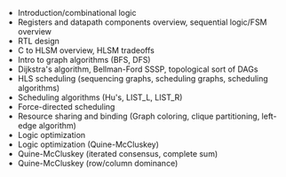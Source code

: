 - Introduction/combinational logic
- Registers and datapath components overview, sequential logic/FSM overview
- RTL design
- C to HLSM overview, HLSM tradeoffs
- Intro to graph algorithms (BFS, DFS)
- Dijkstra's algorithm, Bellman-Ford SSSP, topological sort of DAGs
- HLS scheduling (sequencing graphs, scheduling graphs, scheduling algorithms)
- Scheduling algorithms (Hu's, LIST_L, LIST_R)
- Force-directed scheduling
- Resource sharing and binding (Graph coloring, clique partitioning, left-edge algorithm)
- Logic optimization
- Logic optimization (Quine-McCluskey)
- Quine-McCluskey (iterated consensus, complete sum)
- Quine-McCluskey (row/column dominance)
